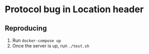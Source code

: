 # Protocol bug in Location header

## Reproducing

1. Run `docker-compose up`
2. Once the server is up, run `./test.sh`
